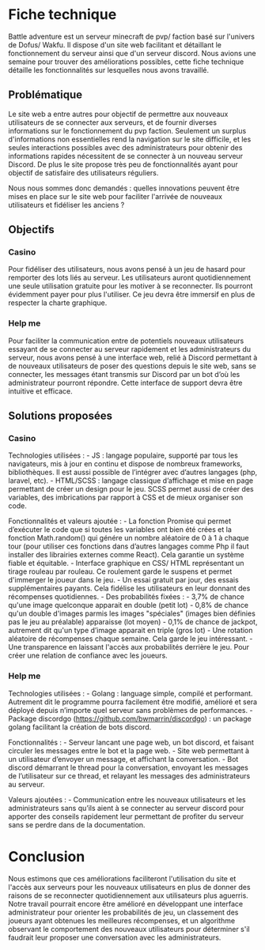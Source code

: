 # Fiche technique

Battle adventure est un serveur minecraft de pvp/ faction basé sur l'univers de Dofus/ Wakfu. Il dispose d'un site web facilitant et détaillant le fonctionnement du serveur ainsi que d'un serveur discord. Nous avions une semaine pour trouver des améliorations possibles, cette fiche technique détaille les fonctionnalités sur lesquelles nous avons travaillé.

## Problématique

Le site web a entre autres pour objectif de permettre aux nouveaux utilisateurs de se connecter aux serveurs, et de fournir diverses informations sur le fonctionnement du pvp faction. Seulement un surplus d'informations non essentielles rend la navigation sur le site difficile, et les seules interactions possibles avec des administrateurs pour obtenir des informations rapides nécessitent de se connecter à un nouveau serveur Discord. De plus le site propose très peu de fonctionnalités ayant pour objectif de satisfaire des utilisateurs réguliers.

Nous nous sommes donc demandés : quelles innovations peuvent être mises en place sur le site web pour faciliter l'arrivée de nouveaux utilisateurs et fidéliser les anciens ?

## Objectifs

### Casino

Pour fidéliser des utilisateurs, nous avons pensé à un jeu de hasard pour remporter des lots liés au serveur. Les utilisateurs auront quotidiennement une seule utilisation gratuite pour les motiver à se reconnecter. Ils pourront évidemment payer pour plus l'utiliser.
Ce jeu devra être immersif en plus de respecter la charte graphique.

### Help me

Pour faciliter la communication entre de potentiels nouveaux utilisateurs essayant de se connecter au serveur rapidement et les administrateurs du serveur, nous avons pensé à une interface web, relié à Discord permettant à de nouveaux utilisateurs de poser des questions depuis le site web, sans se connecter, les messages étant transmis sur Discord par un bot d’où les administrateur pourront répondre.
Cette interface de support devra être intuitive et efficace.

## Solutions proposées

### Casino

Technologies utilisées :
    - JS : langage populaire, supporté par tous les navigateurs, mis à jour en continu et dispose de nombreux frameworks, bibliothèques. Il est aussi possible de l’intégrer avec d’autres langages (php, laravel, etc).
    - HTML/SCSS : langage classique d’affichage et mise en page permettant de créer un design pour le jeu. SCSS permet aussi de créer des variables, des imbrications par rapport à CSS et de mieux organiser son code.

Fonctionnalités et valeurs ajoutée :
    - La fonction Promise qui permet d’exécuter le code que si toutes les variables ont bien été crées et la fonction Math.random() qui génére un nombre aléatoire de 0 à 1 à chaque tour (pour utiliser ces fonctions dans d’autres langages comme Php il faut installer des librairies externes comme React). Cela garantie un système fiable et équitable.
    - Interface graphique en CSS/ HTML représentant un tirage rouleau par rouleau. Ce roulement garde le suspens et permet d'immerger le joueur dans le jeu.
    - Un essai gratuit par jour, des essais supplémentaires payants. Cela fidélise les utilisateurs en leur donnant des récompenses quotidiennes.
    - Des probabilités fixées : 
        - 3,7% de chance qu'une image quelconque apparait en double (petit lot)
        - 0,8% de chance qu'un double d'images parmis les images "spéciales" (images bien définies pas le jeu au préalable) apparaisse (lot moyen)
        - 0,1% de chance de jackpot, autrement dit qu'un type d’image apparait en triple (gros lot)
    - Une rotation aléatoire de récompenses chaque semaine. Cela garde le jeu intéressant.
    - Une transparence en laissant l'accès aux probabilités derrière le jeu. Pour créer une relation de confiance avec les joueurs.

### Help me

Technologies utilisées :
    - Golang : language simple, compilé et performant. Autrement dit le programme pourra facilement être modifié, amélioré et sera déployé depuis n’importe quel serveur sans problèmes de performances.
    - Package discordgo (https://github.com/bwmarrin/discordgo) : un package golang facilitant la création de bots discord.

Fonctionnalités :
    - Serveur lancant une page web, un bot discord, et faisant circuler les messages entre le bot et la page web.
    - Site web permettant à un utilisateur d’envoyer un message, et affichant la conversation.
    - Bot discord démarrant le thread pour la conversation, envoyant les messages de l’utilisateur sur ce thread, et relayant les messages des administrateurs au serveur.

Valeurs ajoutées :
    - Communication entre les nouveaux utilisateurs et les administrateurs sans qu’ils aient à se connecter au serveur discord pour apporter des conseils rapidement leur permettant de profiter du serveur sans se perdre dans de la documentation.

# Conclusion

Nous estimons que ces améliorations faciliteront l'utilisation du site et l'accès aux serveurs pour les nouveaux utilisateurs en plus de donner des raisons de se reconnecter quotidiennement aux utilisateurs plus aguerris.
Notre travail pourrait encore être amélioré en développant une interface administrateur pour orienter les probabilités de jeu, un classement des joueurs ayant obtenues les meilleures récompenses, et un algorithme observant le comportement des nouveaux utilisateurs pour déterminer s'il faudrait leur proposer une conversation avec les administrateurs.
